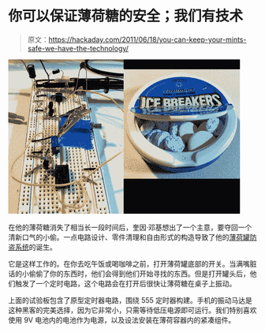 # 你可以保证薄荷糖的安全；我们有技术

> 原文：<https://hackaday.com/2011/06/18/you-can-keep-your-mints-safe-we-have-the-technology/>

![](img/919b8ec064c25cd2e5402969d3f25052.png "mint-tin-alarm-system")

在他的薄荷糖消失了相当长一段时间后，奎因·邓基想出了一个主意，要夺回一个清新口气的小偷。一点电路设计、零件清理和自由形式的构造导致了他的[薄荷罐防盗系统](http://www.quinndunki.com/blondihacks/BlondiHacks/Index/Pages/Mintzilla.html)的诞生。

它是这样工作的。在你去吃午饭或喝咖啡之前，打开薄荷罐底部的开关。当满嘴脏话的小偷偷了你的东西时，他们会得到他们开始寻找的东西。但是打开罐头后，他们触发了一个定时电路，这个电路会在打开后很快让薄荷糖在桌子上振动。

上面的试验板包含了原型定时器电路，围绕 555 定时器构建。手机的振动马达是这种黑客的完美选择，因为它非常小，只需等待低压电源即可运行。我们特别喜欢使用 9V 电池内的电池作为电源，以及设法安装在薄荷容器内的紧凑组件。